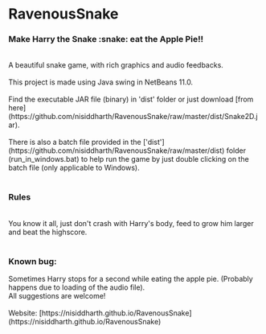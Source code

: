 # RavenousSnake
<h3>Make Harry the Snake :snake: eat the Apple Pie!!</h3>
<br>
A beautiful snake game, with rich graphics and audio feedbacks.
<br>
<br>
This project is made using Java swing in NetBeans 11.0.
<br>
<br>
Find the executable JAR file (binary) in 'dist' folder or just download [from here](https://github.com/nisiddharth/RavenousSnake/raw/master/dist/Snake2D.jar).
<br>
<br>
There is also a batch file provided in the ['dist'](https://github.com/nisiddharth/RavenousSnake/raw/master/dist) folder (run_in_windows.bat) to help run the game by just double clicking on the batch file (only applicable to Windows).
<br>
<br>
<h3>Rules </h3>
<br>
You know it all, just don't crash with Harry's body, feed to grow him larger and beat the highscore.
<br>
<br>
<h3>Known bug: </h3>
Sometimes Harry stops for a second while eating the apple pie. (Probably happens due to loading of the audio file).
<br>
All suggestions are welcome!
<br>
<br>
Website: [https://nisiddharth.github.io/RavenousSnake](https://nisiddharth.github.io/RavenousSnake)
<br>
